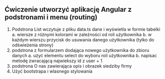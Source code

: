## Ćwiczenie utworzyć aplikację Angular z podstronami i menu (routing)
1. Podstrona List wczytuje z pliku data.ts dane i wyświetla w formie tabelki
    a. wiersze z różnymi kolorami w zależności od roli użytkownika
    b. w każdym wierszu przycisk do usuwania danego użytkownika (tylko do odświeżenia strony)
2. podstrona z formularzem dodająca nowego użytkownika do zbioru danych
    a. użyć elementu select do wyboru roli użytkownika
    b. napisac metodę zwracającą najwiekszy id z user + 1
3. podstrona O nas zawierająca opis i obrazek siedziby firmy
4. Użyć bootstrapa i wlasnego stylowania